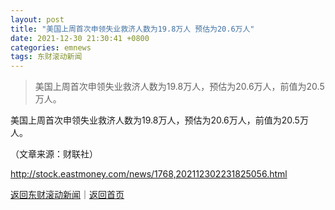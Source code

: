 ```yaml
---
layout: post
title: "美国上周首次申领失业救济人数为19.8万人 预估为20.6万人"
date: 2021-12-30 21:30:41 +0800
categories: emnews
tags: 东财滚动新闻
---
```

> 美国上周首次申领失业救济人数为19.8万人，预估为20.6万人，前值为20.5万人。

<p>美国上周首次申领失业救济人数为19.8万人，预估为20.6万人，前值为20.5万人。 </p><p class="em_media">（文章来源：财联社）</p>

<http://stock.eastmoney.com/news/1768,202112302231825056.html>

[返回东财滚动新闻](//finews.withounder.com/emnews/)｜[返回首页](//finews.withounder.com/)